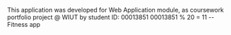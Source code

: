 This application was developed for Web Application module, as coursework portfolio project @ WIUT by student ID: 00013851
00013851 % 20 = 11 -- Fitness app
